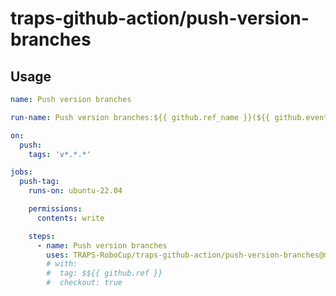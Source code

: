 # traps-github-action/push-version-branches

## Usage

``` push-version-branches.yaml
name: Push version branches

run-name: Push version branches:${{ github.ref_name }}(${{ github.event.head_commit.message }})

on:
  push:
    tags: 'v*.*.*'

jobs:
  push-tag:
    runs-on: ubuntu-22.04

    permissions:
      contents: write

    steps:
      - name: Push version branches
        uses: TRAPS-RoboCup/traps-github-action/push-version-branches@main
        # with:
        #  tag: $${{ github.ref }}
        #  checkout: true

```
